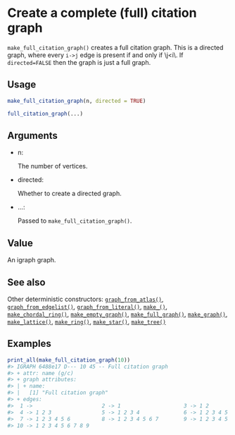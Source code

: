 # Create a complete (full) citation graph

`make_full_citation_graph()` creates a full citation graph. This is a
directed graph, where every `i->j` edge is present if and only if
\\j\<i\\. If `directed=FALSE` then the graph is just a full graph.

## Usage

``` r
make_full_citation_graph(n, directed = TRUE)

full_citation_graph(...)
```

## Arguments

- n:

  The number of vertices.

- directed:

  Whether to create a directed graph.

- ...:

  Passed to `make_full_citation_graph()`.

## Value

An igraph graph.

## See also

Other deterministic constructors:
[`graph_from_atlas()`](https://r.igraph.org/reference/graph_from_atlas.md),
[`graph_from_edgelist()`](https://r.igraph.org/reference/graph_from_edgelist.md),
[`graph_from_literal()`](https://r.igraph.org/reference/graph_from_literal.md),
[`make_()`](https://r.igraph.org/reference/make_.md),
[`make_chordal_ring()`](https://r.igraph.org/reference/make_chordal_ring.md),
[`make_empty_graph()`](https://r.igraph.org/reference/make_empty_graph.md),
[`make_full_graph()`](https://r.igraph.org/reference/make_full_graph.md),
[`make_graph()`](https://r.igraph.org/reference/make_graph.md),
[`make_lattice()`](https://r.igraph.org/reference/make_lattice.md),
[`make_ring()`](https://r.igraph.org/reference/make_ring.md),
[`make_star()`](https://r.igraph.org/reference/make_star.md),
[`make_tree()`](https://r.igraph.org/reference/make_tree.md)

## Examples

``` r
print_all(make_full_citation_graph(10))
#> IGRAPH 6488e17 D--- 10 45 -- Full citation graph
#> + attr: name (g/c)
#> + graph attributes:
#> | + name:
#> |   [1] "Full citation graph"
#> + edges:
#>  1 ->                      2 -> 1                    3 -> 1 2              
#>  4 -> 1 2 3                5 -> 1 2 3 4              6 -> 1 2 3 4 5        
#>  7 -> 1 2 3 4 5 6          8 -> 1 2 3 4 5 6 7        9 -> 1 2 3 4 5 6 7 8  
#> 10 -> 1 2 3 4 5 6 7 8 9
```
